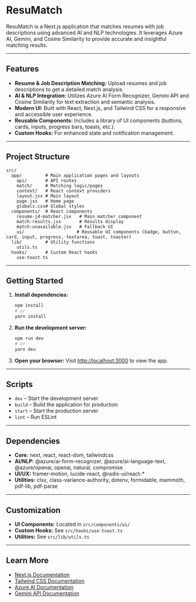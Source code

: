 # ResuMatch

ResuMatch is a Next.js application that matches resumes with job descriptions using advanced AI and NLP technologies. It leverages Azure AI, Gemini, and Cosine Similarity to provide accurate and insightful matching results.

---

## Features

- **Resume & Job Description Matching:** Upload resumes and job descriptions to get a detailed match analysis.
- **AI & NLP Integration:** Utilizes Azure AI Form Recognizer, Gemini API and Cosine Similarity for text extraction and semantic analysis.
- **Modern UI:** Built with React, Next.js, and Tailwind CSS for a responsive and accessible user experience.
- **Reusable Components:** Includes a library of UI components (buttons, cards, inputs, progress bars, toasts, etc.).
- **Custom Hooks:** For enhanced state and notification management.

---

## Project Structure

```
src/
  app/         # Main application pages and layouts
    api/       # API routes
    match/     # Matching logic/pages
    context/   # React context providers
    layout.jsx # Main layout
    page.jsx   # Home page
    globals.css# Global styles
  components/  # React components
    resume-jd-matcher.jsx   # Main matcher component
    match-results.jsx       # Results display
    match-unavailable.jsx   # Fallback UI
    ui/                    # Reusable UI components (badge, button, card, input, progress, textarea, toast, toaster)
  lib/         # Utility functions
    utils.ts
  hooks/       # Custom React hooks
    use-toast.ts
```

---

## Getting Started

1. **Install dependencies:**
   ```bash
   npm install
   # or
   yarn install
   ```

2. **Run the development server:**
   ```bash
   npm run dev
   # or
   yarn dev
   ```

3. **Open your browser:**
   Visit [http://localhost:3000](http://localhost:3000) to view the app.

---

## Scripts

- `dev` – Start the development server
- `build` – Build the application for production
- `start` – Start the production server
- `lint` – Run ESLint

---

## Dependencies

- **Core:** next, react, react-dom, tailwindcss
- **AI/NLP:** @azure/ai-form-recognizer, @azure/ai-language-text, @azure/openai, openai, natural, compromise
- **UI/UX:** framer-motion, lucide-react, @radix-ui/react-*
- **Utilities:** clsx, class-variance-authority, dotenv, formidable, mammoth, pdf-lib, pdf-parse

---

## Customization

- **UI Components:** Located in `src/components/ui/`
- **Custom Hooks:** See `src/hooks/use-toast.ts`
- **Utilities:** See `src/lib/utils.ts`

---

## Learn More

- [Next.js Documentation](https://nextjs.org/docs)
- [Tailwind CSS Documentation](https://tailwindcss.com/docs)
- [Azure AI Documentation](https://learn.microsoft.com/en-us/azure/cognitive-services/)
- [Gemini API Documentation](https://ai.google.dev/gemini-api/docs)
